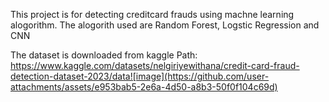 This project is for detecting creditcard frauds using machne learning alogorithm.
The alogorith used are Random Forest, Logstic Regression and CNN

The dataset is downloaded from kaggle Path: 
https://www.kaggle.com/datasets/nelgiriyewithana/credit-card-fraud-detection-dataset-2023/data![image](https://github.com/user-attachments/assets/e953bab5-2e6a-4d50-a8b3-50f0f104c69d)
